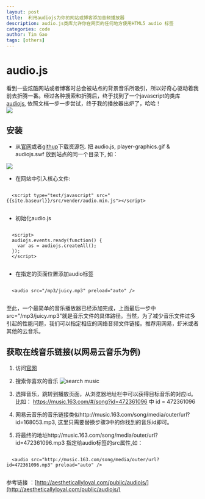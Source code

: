 ```yaml
---
layout: post
title:  利用audiojs为你的网站或博客添加音频播放器
description: audio.js类库允许你在网页的任何地方使用HTML5 audio 标签
categories: code
author: Tim Gao
tags: [others]
---
```

# audio.js

  看到一些炫酷网站或者博客时总会被站点的背景音乐所吸引，所以好奇心驱动着我前去折腾一番。经过各种搜索和折腾后，终于找到了一个javascript的类库[audiojs](http://aestheticallyloyal.com/public/audiojs/), 依照文档一步一步尝试，终于我的播放器出炉了，哈哈！<br>
  ![]({{site.baseurl}}/assets/img/music_screen.png)

  
## 安装

  * 从[官网](http://aestheticallyloyal.com/public/audiojs/)或者[githup](https://github.com/kolber/audiojs)下载资源包. 把 audio.js, player-graphics.gif & audiojs.swf 放到站点的同一个目录下, 如：<br>
  
  ![]({{site.baseurl}}/assets/img/audiostep1.png)

  * 在网站中引入核心文件:
  <pre class="formatter"><code>
  &lt;script type="text/javascript" src="{{site.baseurl}}/src/vender/audio.min.js"&gt;&lt;/script&gt;
  </code></pre>
  * 初始化audio.js

  <pre class="formatter"><code>
  &lt;script&gt;
  audiojs.events.ready(function() {
    var as = audiojs.createAll();
  });
  &lt;/script&gt;
  </code></pre>
  * 在指定的页面位置添加audio标签
  <pre class="formatter"><code>
  &lt;audio src="/mp3/juicy.mp3" preload="auto" /&gt;
  </code></pre>

至此，一个最简单的音乐播放器已经添加完成，上面最后一步中src="/mp3/juicy.mp3"就是音乐文件的具体路径。当然，为了减少音乐文件过多引起的性能问题，我们可以指定相应的网络音频文件链接。推荐用网易，虾米或者其他的云音乐。

## 获取在线音乐链接(以网易云音乐为例) ##

1. 访问[官网](https://music.163.com/)

2. 搜索你喜欢的音乐
 ![search music]({{site.baseurl}}/assets/img/search_music_1.png)
3. 选择音乐，跳转到播放页面，从浏览器地址栏中可以获得目标音乐的对应id。 比如： https://music.163.com/#/song?id=472361096  中  id = 472361096

4. 网易云音乐的音乐链接类似http://music.163.com/song/media/outer/url?id=168053.mp3, 这里只需要替换步骤3中的你找到的音乐id即可。

5. 将最终的地址http://music.163.com/song/media/outer/url?id=472361096.mp3 指定给audio标签的src属性,如：

  <pre class="formatter"><code>
  &lt;audio src="http://music.163.com/song/media/outer/url?id=472361096.mp3" preload="auto" /&gt;
  </code></pre>


参考链接 ：[http://aestheticallyloyal.com/public/audiojs/](http://aestheticallyloyal.com/public/audiojs/)